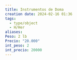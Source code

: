 ```yaml
---
title: Instrumentos de Doma
creation date: 2024-02-16 01:36
tags:
  - type/object
  - H/Her
aliases: 
Peso: 2 lb
Precio: "20.000"
int_peso: 2
int_precio: 20000
---
```



